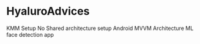 # HyaluroAdvices
KMM Setup 
No Shared architecture setup
Android MVVM Architecture
ML face detection app
